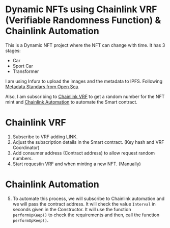 # Dynamic NFTs using Chainlink VRF (Verifiable Randomness Function) & Chainlink Automation

This is a Dynamic NFT project where the NFT can change with time. It has 3 stages:

- Car
- Sport Car
- Transformer

I am using Infura to upload the images and the metadata to IPFS. Following <a href="https://docs.opensea.io/docs/metadata-standards">Metadata Standars from Open Sea</a>.

Also, I am subscribing to <a href="https://vrf.chain.link/">Chainlink VRF</a> to get a random number for the NFT mint and <a href="https://automation.chain.link/">Chainlink Automation</a> to automate the Smart contract.

# Chainlink VRF

1. Subscribe to VRF adding LINK.
2. Adjust the subscription details in the Smart contract. (Key hash and VRF Coordinator)
3. Add consumer address (Contract address) to allow request random numbers.
4. Start requestin VRF and when minting a new NFT. (Manually)

# Chainlink Automation

5. To automate this process, we will subscribe to Chainlink automation and we will pass the contract address. It will check the value `Interval` in seconds given in the Constructor. It will use the function `performUpKeep()` to check the requirements and then, call the function `performUpKeep()`.
